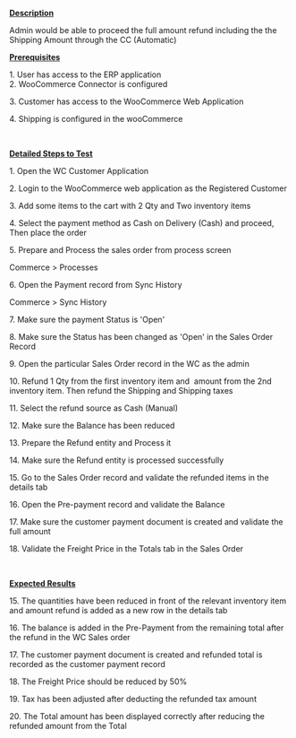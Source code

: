 
<p><u><strong>Description</strong></u></p>
<p>Admin would be able to proceed the full amount refund including the the Shipping Amount through the CC (Automatic)</p>
<p><u><strong>Prerequisites</strong></u></p>
<p>1. User has access to the ERP application<br />2. WooCommerce Connector is configured</p>
<p>3. Customer has access to the WooCommerce Web Application</p>
<p>4. Shipping is configured in the wooCommerce</p>
<p>&nbsp;</p>
<p><u><strong>Detailed Steps to Test</strong></u></p>
<p>1. Open the WC Customer Application</p>
<p>2. Login to the WooCommerce web application as the Registered Customer</p>
<p>3. Add some items to the cart with 2 Qty and Two inventory items</p>
<p>4. Select the payment method as Cash on Delivery (Cash) and proceed, Then place the order</p>
<p>5. Prepare and Process the sales order from process screen</p>
<p>Commerce &gt; Processes</p>
<p>6. Open the Payment record from Sync History</p>
<p>Commerce &gt; Sync History</p>
<p>7. Make sure the payment Status is 'Open'</p>
<p>8. Make sure the Status has been changed as 'Open' in the Sales Order Record</p>
<p>9. Open the particular Sales Order record in the WC as the admin</p>
<p>10. Refund 1 Qty from the first inventory item and&nbsp; amount from the 2nd inventory item. Then refund the Shipping and Shipping taxes</p>
<p>11. Select the refund source as Cash (Manual)</p>
<p>12. Make sure the Balance has been reduced</p>
<p>13. Prepare the Refund entity and Process it</p>
<p>14. Make sure the Refund entity is processed successfully</p>
<p>15. Go to the Sales Order record and validate the refunded items in the details tab</p>
<p>16. Open the Pre-payment record and validate the Balance</p>
<p>17. Make sure the customer payment document is created and validate the full amount</p>
<p>18. Validate the Freight Price in the Totals tab in the Sales Order</p>
<p>&nbsp;</p>
<p><u><strong>Expected Results</strong></u></p>
<p>15. The quantities have been reduced in front of the relevant inventory item and amount refund is added as a new row in the details tab</p>
<p>16. The balance is added in the Pre-Payment from the remaining total after the refund in the WC Sales order</p>
<p>17. The customer payment document is created and refunded total is recorded as the customer payment record</p>
<p>18. The&nbsp;Freight Price should be reduced by 50%</p>
<p>19. Tax has been adjusted after deducting the refunded tax amount</p>
<p>20. The Total amount has been displayed correctly after reducing the refunded amount from the Total</p>
